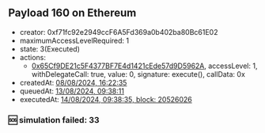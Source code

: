 ## Payload 160 on Ethereum

- creator: 0xf71fc92e2949ccF6A5Fd369a0b402ba80Bc61E02
- maximumAccessLevelRequired: 1
- state: 3(Executed)
- actions:
  - [0x65Cf9DE21c5F4377BF7E4d1421cEde57d9D5962A](https://etherscan.io/tx/0x65Cf9DE21c5F4377BF7E4d1421cEde57d9D5962A), accessLevel: 1, withDelegateCall: true, value: 0, signature: execute(), callData: 0x
- createdAt: [08/08/2024, 16:22:35](https://etherscan.io/tx/0xa9b7f1d6cfd50f71fd5bc3a16a2eb8c53b0e7e01e61e36122ab4dfbe5ae8037b)
- queuedAt: [13/08/2024, 09:38:11](https://etherscan.io/tx/0xea495aeab8cdb944f9a88eb3bb2cc3379c9e1916b5fce71bb1748c367052311e)
- executedAt: [14/08/2024, 09:38:35, block: 20526026](https://etherscan.io/tx/0x07647a5f3f2478300ba66e306b0c9e015310ba6e65ac7b49520b4f1c0c7d148c)

### :sos: simulation failed: 33
